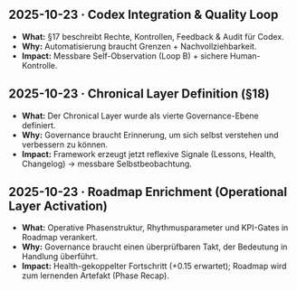 ## 2025-10-23 · Codex Integration & Quality Loop
- **What:** §17 beschreibt Rechte, Kontrollen, Feedback & Audit für Codex.
- **Why:** Automatisierung braucht Grenzen + Nachvollziehbarkeit.
- **Impact:** Messbare Self-Observation (Loop B) + sichere Human-Kontrolle.

## 2025-10-23 · Chronical Layer Definition (§18)
- **What:** Der Chronical Layer wurde als vierte Governance-Ebene definiert.
- **Why:** Governance braucht Erinnerung, um sich selbst verstehen und verbessern zu können.
- **Impact:** Framework erzeugt jetzt reflexive Signale (Lessons, Health, Changelog) → messbare Selbstbeobachtung.

## 2025-10-23 · Roadmap Enrichment (Operational Layer Activation)
- **What:** Operative Phasenstruktur, Rhythmusparameter und KPI-Gates in Roadmap verankert.
- **Why:** Governance braucht einen überprüfbaren Takt, der Bedeutung in Handlung überführt.
- **Impact:** Health-gekoppelter Fortschritt (+0.15 erwartet); Roadmap wird zum lernenden Artefakt (Phase Recap).
